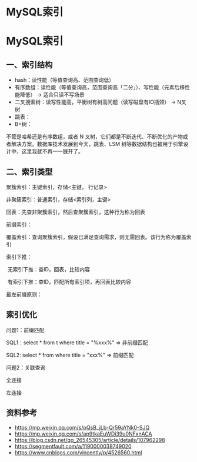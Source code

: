 # MySQL索引


# MySQL索引

## 一、索引结构

- hash：读性能（等值查询高、范围查询低）
- 有序数组：读性能（等值查询高，范围查询高「二分」）、写性能（元素后移性能降低） -> 适合只读不写场景
- 二叉搜索树：读写性能高，平衡树有树高问题（读写磁盘有IO瓶颈） -> N叉树
- 跳表：
- B+树：



不管是哈希还是有序数组，或者 N 叉树，它们都是不断迭代、不断优化的产物或者解决方案。数据库技术发展到今天，跳表、LSM 树等数据结构也被用于引擎设计中，这里我就不再一一展开了。



## 二、索引类型

聚簇索引：主键索引，存储<主键， 行记录>

非聚簇索引：普通索引，存储<索引列，主键>

回表：先查非聚簇索引，然后查聚簇索引，这种行为称为回表

前缀索引：

覆盖索引：查询聚簇索引，假设已满足查询需求，则无需回表。该行为称为覆盖索引

索引下推：

​	无索引下推：查ID，回表，比较内容

​	有索引下推：查ID，匹配所有索引项，再回表比较内容

最左前缀原则：





## 索引优化

问题1：前缀匹配

SQL1：select * from t where title = "%xxx%"   =>  非前缀匹配

SQL2:  select * from where title = "xxx%"  => 前缀匹配



问题2：关联查询

全连接

左连接



## 资料参考

- https://mp.weixin.qq.com/s/pQsB_jLb-Qr59aYNk0-SJQ
- https://mp.weixin.qq.com/s/ap9tkaEuWDi39u0NFxnACA
- https://blog.csdn.net/qq_26545305/article/details/107962298
- https://segmentfault.com/a/1190000038749020
- https://www.cnblogs.com/vincently/p/4526560.html


